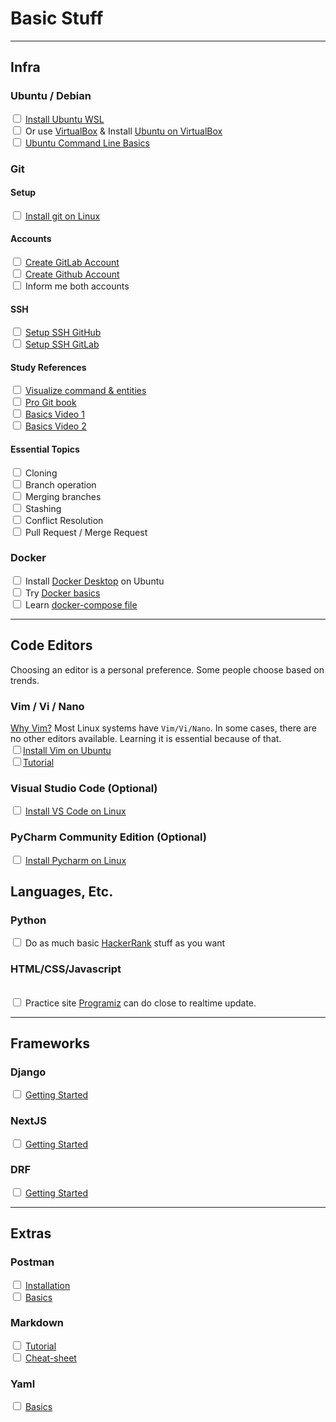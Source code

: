 # Basic Stuff

---
## Infra

### Ubuntu / Debian
<input type="checkbox" /> [Install Ubuntu WSL](https://ubuntu.com/wsl)
<br/><input type="checkbox" /> Or use [VirtualBox](https://www.virtualbox.org) & 
Install [Ubuntu on VirtualBox](https://ubuntu.com/tutorials/how-to-run-ubuntu-desktop-on-a-virtual-machine-using-virtualbox#1-overview)
<br/><input type="checkbox" /> [Ubuntu Command Line Basics](https://ubuntu.com/tutorials/command-line-for-beginners#1-overview)


### Git

#### Setup 
<input type="checkbox" /> [Install git on Linux](https://www.atlassian.com/git/tutorials/install-git#linux)

#### Accounts 
<input type="checkbox" /> [Create GitLab Account](https://about.gitlab.com/get-started/)
<br/><input type="checkbox" /> [Create Github Account](https://github.com/join)
<br/><input type="checkbox" /> Inform me both accounts


#### SSH
<input type="checkbox" /> [Setup SSH GitHub](https://docs.github.com/en/authentication/connecting-to-github-with-ssh/adding-a-new-ssh-key-to-your-github-account)
<br/><input type="checkbox" /> [Setup SSH GitLab](https://docs.gitlab.com/ee/user/ssh.html)


#### Study References

<input type="checkbox" /> [Visualize command & entities](https://ndpsoftware.com/git-cheatsheet.html#loc=index)
<br/><input type="checkbox" /> [Pro Git book](https://git-scm.com/book/en/v2)
<br/><input type="checkbox" /> [Basics Video 1](https://youtu.be/8JJ101D3knE)
<br/><input type="checkbox" /> [Basics Video 2](https://youtu.be/RGOj5yH7evk)

#### Essential Topics

<input type="checkbox" /> Cloning
<br/><input type="checkbox" /> Branch operation 
<br/><input type="checkbox" /> Merging branches 
<br/><input type="checkbox" /> Stashing 
<br/><input type="checkbox" /> Conflict Resolution 
<br/><input type="checkbox" /> Pull Request / Merge Request 


### Docker
<input type="checkbox" /> Install [Docker Desktop](https://docs.docker.com/desktop/install/ubuntu/) on Ubuntu
<br/><input type="checkbox" /> Try [Docker basics](https://docker-curriculum.com/)
<br/><input type="checkbox" /> Learn [docker-compose file](https://docs.docker.com/compose/compose-file/)

---
## Code Editors 
Choosing an editor is a personal preference. Some people choose based on trends.

### Vim / Vi / Nano 
[Why Vim?](https://www.youtube.com/watch?v=4WTV6ZCY4qo)
Most Linux systems have `Vim/Vi/Nano`.  In some cases, there are no other editors available. Learning it is essential because of that.
<br/><input type="checkbox" />[Install Vim on Ubuntu](https://www.cyberciti.biz/faq/howto-install-vim-on-ubuntu-linux/)
<br/><input type="checkbox" />[Tutorial](https://youtu.be/RZ4p-saaQkc)



### Visual Studio Code (Optional)
<input type="checkbox" /> [Install VS Code on Linux](https://code.visualstudio.com/docs/setup/linux)

### PyCharm Community Edition (Optional)
<input type="checkbox" /> [Install Pycharm on Linux](https://www.jetbrains.com/help/pycharm/installation-guide.html#7447c990)

## Languages, Etc. 

### Python
<input type="checkbox" /> Do as much basic [HackerRank](https://www.hackerrank.com/domains/python) stuff as you want

### HTML/CSS/Javascript
<br/><input type="checkbox" /> Practice site [Programiz](https://www.programiz.com/html/online-compiler/) can do close to realtime update. 


---
## Frameworks

### Django
<input type="checkbox" /> [Getting Started](https://www.djangoproject.com/start/)

### NextJS
<input type="checkbox" /> [Getting Started](https://nextjs.org/docs/getting-started/installation)

### DRF
<input type="checkbox" /> [Getting Started](https://www.django-rest-framework.org/tutorial/quickstart/)


---
## Extras
### Postman

<input type="checkbox" /> [Installation](https://learning.postman.com/docs/getting-started/installation-and-updates/)
<br/><input type="checkbox" /> [Basics](https://learning.postman.com/docs/getting-started/overview/)

### Markdown
<input type="checkbox" /> [Tutorial](https://www.markdowntutorial.com/)
<br/><input type="checkbox" /> [Cheat-sheet](https://www.markdownguide.org/cheat-sheet/)

### Yaml
<input type="checkbox" /> [Basics](https://redocly.com/docs/yaml/)

